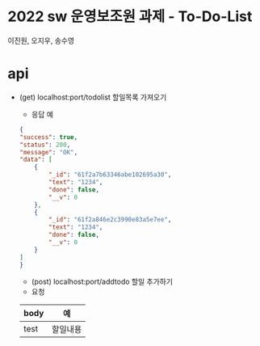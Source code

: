 # 2022 sw 운영보조원 과제 - To-Do-List
이진원, 오지우, 송수영
# api
* (get) localhost:port/todolist 할일목록 가져오기
    * 응답 예
    ```json
   {
	"success": true,
	"status": 200,
	"message": "OK",
	"data": [
		{
			"_id": "61f2a7b63346abe102695a30",
			"text": "1234",
			"done": false,
			"__v": 0
		},
		{
			"_id": "61f2a846e2c3990e83a5e7ee",
			"text": "1234",
			"done": false,
			"__v": 0
		}
    ]
   }
   ```

   * (post) localhost:port/addtodo 할일 추가하기
    * 요청

    |body| 예 |
    |---|---|
    |test|할일내용|